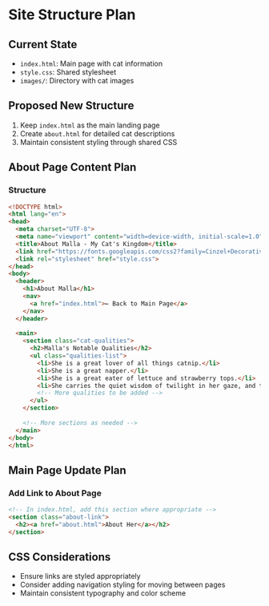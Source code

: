 # Site Structure Plan

## Current State
- `index.html`: Main page with cat information
- `style.css`: Shared stylesheet
- `images/`: Directory with cat images

## Proposed New Structure
1. Keep `index.html` as the main landing page
2. Create `about.html` for detailed cat descriptions
3. Maintain consistent styling through shared CSS

## About Page Content Plan

### Structure
```html
<!DOCTYPE html>
<html lang="en">
<head>
  <meta charset="UTF-8">
  <meta name="viewport" content="width=device-width, initial-scale=1.0">
  <title>About Malla - My Cat's Kingdom</title>
  <link href="https://fonts.googleapis.com/css2?family=Cinzel+Decorative&display=swap" rel="stylesheet">
  <link rel="stylesheet" href="style.css">
</head>
<body>
  <header>
    <h1>About Malla</h1>
    <nav>
      <a href="index.html">← Back to Main Page</a>
    </nav>
  </header>
  
  <main>
    <section class="cat-qualities">
      <h2>Malla's Notable Qualities</h2>
      <ul class="qualities-list">
        <li>She is a great lover of all things catnip.</li>
        <li>She is a great napper.</li>
        <li>She is a great eater of lettuce and strawberry tops.</li>
        <li>She carries the quiet wisdom of twilight in her gaze, and the soft grace of shadows in her step.</li>
        <!-- More qualities to be added -->
      </ul>
    </section>
    
    <!-- More sections as needed -->
  </main>
</body>
</html>
```

## Main Page Update Plan

### Add Link to About Page
```html
<!-- In index.html, add this section where appropriate -->
<section class="about-link">
  <h2><a href="about.html">About Her</a></h2>
</section>
```

## CSS Considerations
- Ensure links are styled appropriately
- Consider adding navigation styling for moving between pages
- Maintain consistent typography and color scheme